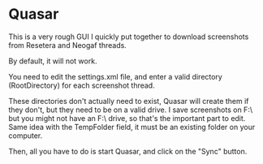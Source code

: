 # Quasar
This is a very rough GUI I quickly put together to download screenshots from Resetera and Neogaf threads.

By default, it will not work.

You need to edit the settings.xml file, and enter a valid directory (RootDirectory) for each screenshot thread.

These directories don't actually need to exist, Quasar will create them if they don't, but they need to be on a valid drive.
I save screenshots on F:\ but you might not have an F:\ drive, so that's the important part to edit.
Same idea with the TempFolder field, it must be an existing folder on your computer.

Then, all you have to do is start Quasar, and click on the "Sync" button.
